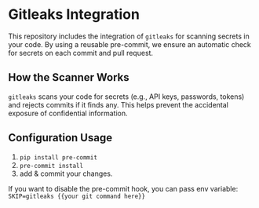 # Gitleaks Integration

This repository includes the integration of `gitleaks` for scanning secrets in your code. By using a reusable pre-commit, we ensure an automatic check for secrets on each commit and pull request.

## How the Scanner Works

`gitleaks` scans your code for secrets (e.g., API keys, passwords, tokens) and rejects commits if it finds any. This helps prevent the accidental exposure of confidential information.

## Configuration Usage
1. `pip install pre-commit`
2. `pre-commit install`
3.  add & commit your changes.


If you want to disable the pre-commit hook, you can pass env variable:
```SKIP=gitleaks {{your git command here}}```